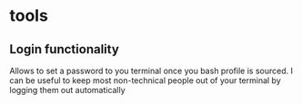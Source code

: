 # tools

## Login functionality
Allows to set a password to you terminal once you bash profile is sourced.
I can be useful to keep most non-technical people out of your terminal by logging them out automatically


